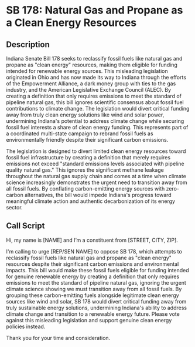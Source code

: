 # SB 178: Natural Gas and Propane as a Clean Energy Resources

## Description
Indiana Senate Bill 178 seeks to reclassify fossil fuels like natural gas and propane as "clean energy" resources, making them eligible for funding intended for renewable energy sources. This misleading legislation originated in Ohio and has now made its way to Indiana through the efforts of the Empowerment Alliance, a dark money group with ties to the gas industry, and the American Legislative Exchange Council (ALEC). By creating a definition that only requires emissions to meet the standard of pipeline natural gas, this bill ignores scientific consensus about fossil fuel contributions to climate change. The legislation would divert critical funding away from truly clean energy solutions like wind and solar power, undermining Indiana's potential to address climate change while securing fossil fuel interests a share of clean energy funding. This represents part of a coordinated multi-state campaign to rebrand fossil fuels as environmentally friendly despite their significant carbon emissions.

The legislation is designed to divert limited clean energy resources toward fossil fuel infrastructure by creating a definition that merely requires emissions not exceed "standard emissions levels associated with pipeline quality natural gas." This ignores the significant methane leakage throughout the natural gas supply chain and comes at a time when climate science increasingly demonstrates the urgent need to transition away from all fossil fuels. By conflating carbon-emitting energy sources with zero-carbon alternatives, the bill would impede Indiana's progress toward meaningful climate action and authentic decarbonization of its energy sector.

## Call Script
Hi, my name is [NAME] and I’m a constituent from [STREET, CITY, ZIP].

I'm calling to urge [REP/SEN NAME] to oppose SB 178, which attempts to reclassify fossil fuels like natural gas and propane as "clean energy" resources despite their significant carbon emissions and environmental impacts. This bill would make these fossil fuels eligible for funding intended for genuine renewable energy by creating a definition that only requires emissions to meet the standard of pipeline natural gas, ignoring the urgent climate science showing we must transition away from all fossil fuels. By grouping these carbon-emitting fuels alongside legitimate clean energy sources like wind and solar, SB 178 would divert critical funding away from truly sustainable energy solutions, undermining Indiana's ability to address climate change and transition to a renewable energy future. Please vote against this misleading legislation and support genuine clean energy policies instead.

Thank you for your time and consideration.
